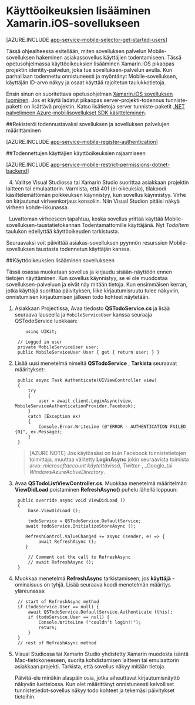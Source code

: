 <properties
    pageTitle="Todennus Xamarin iOS-Mobile-sovellusten käytön aloittaminen"
    description="Opettele todentaa käyttäjät Xamarin iOS-sovelluksen kautta tunnistetietojen toimittajat, mukaan lukien AAD, Google, Facebookiin, Twitteriin ja Microsoft erilaisia Mobile-sovellusten avulla."
    services="app-service\mobile"
    documentationCenter="xamarin"
    authors="adrianhall"
    manager="dwrede"
    editor=""/>

<tags
    ms.service="app-service-mobile"
    ms.workload="na"
    ms.tgt_pltfrm="mobile-xamarin-ios"
    ms.devlang="dotnet"
    ms.topic="article"
    ms.date="10/01/2016"
    ms.author="adrianha"/>

# <a name="add-authentication-to-your-xamarinios-app"></a>Käyttöoikeuksien lisääminen Xamarin.iOS-sovellukseen

[AZURE.INCLUDE [app-service-mobile-selector-get-started-users](../../includes/app-service-mobile-selector-get-started-users.md)]

Tässä ohjeaiheessa esitellään, miten sovelluksen palvelun Mobile-sovelluksen hakeminen asiakassovellus käyttäjien todentamiseen. Tässä opetusohjelmassa käyttöoikeuksien lisääminen Xamarin.iOS pikaopas projektin identity-palvelun, joka tue sovelluksen-palvelun avulla. Kun parhaillaan todennettu onnistuneesti ja myöntänyt Mobile-sovelluksen, käyttäjän ID-arvo näkyy ja osaat käyttää rajoitetun taulukkotietoja.

Ensin sinun on suoritettava opetusohjelman [Xamarin.iOS sovelluksen luominen]. Jos et käytä ladatut pikaopas server-projekti-todennus tunniste-paketti on lisättävä projektin. Katso lisätietoja server tunniste-paketit [.NET palvelimeen Azure-mobiilisovellukset SDK käsitteleminen](app-service-mobile-dotnet-backend-how-to-use-server-sdk.md).

##<a name="register-your-app-for-authentication-and-configure-app-services"></a>Rekisteröi todennustavaksi sovelluksen ja sovelluksen palvelujen määrittäminen

[AZURE.INCLUDE [app-service-mobile-register-authentication](../../includes/app-service-mobile-register-authentication.md)]

##<a name="restrict-permissions-to-authenticated-users"></a>Todennettujen käyttäjien käyttöoikeuksien rajaamiseen

[AZURE.INCLUDE [app-service-mobile-restrict-permissions-dotnet-backend](../../includes/app-service-mobile-restrict-permissions-dotnet-backend.md)]

&nbsp;&nbsp;4. Valitse Visual Studiossa tai Xamarin Studio suorittaa asiakkaan projektin laitteen tai emulaattorin. Varmista, että 401 (ei oikeuksia), tilakoodi käsittelemättömän poikkeuksen käynnistyy, kun sovellus käynnistyy. Virhe on kirjautunut virheenkorjaus konsoliin. Niin Visual Studion pitäisi näkyä virheen kohde-ikkunassa.

&nbsp;&nbsp;Luvattoman virheeseen tapahtuu, koska sovellus yrittää käyttää Mobile-sovelluksen-taustatietokannan Todentamattomille käyttäjänä. Nyt *TodoItem* taulukon edellyttää käyttöoikeuden tarkistusta.

Seuraavaksi voit päivittää asiakas-sovelluksen pyynnön resurssien Mobile-sovelluksen taustasta todennetun käyttäjän kanssa.

##<a name="add-authentication-to-the-app"></a>Käyttöoikeuksien lisääminen sovellukseen

Tässä osassa muokataan sovellus ja kirjaudu sisään-näyttöön ennen tietojen näyttäminen. Kun sovellus käynnistyy, se ei ole muodostaa sovelluksen-palveluun ja eivät näy mitään tietoja. Kun ensimmäisen kerran, jotka käyttäjä suorittaa päivityksen, liike kirjautumisruutu tulee näkyviin, onnistumisen kirjautumisen jälkeen todo kohteet näytetään.

1. Asiakkaan Projectissa, Avaa tiedosto **QSTodoService.cs** ja lisää seuraava lauseella ja `MobileServiceUser` kanssa seuraaja QSTodoService luokkaan:

    ```
        using UIKit;
    ```

        // Logged in user
        private MobileServiceUser user;
        public MobileServiceUser User { get { return user; } }

2. Lisää uusi menetelmä nimeltä **QSTodoService** , **Tarkista** seuraavat määritykset:


        public async Task Authenticate(UIViewController view)
        {
            try
            {
                user = await client.LoginAsync(view, MobileServiceAuthenticationProvider.Facebook);
            }
            catch (Exception ex)
            {
                Console.Error.WriteLine (@"ERROR - AUTHENTICATION FAILED {0}", ex.Message);
            }
        }

    >[AZURE.NOTE] Jos käytössäsi on kuin Facebook tunnistetietojen toimittaja, muuttaa välitetty **LoginAsync** jokin seuraavista toimista arvo: _microsoftaccount käytettävissä_, _Twitter-_, _Google_tai _WindowsAzureActiveDirectory_.

3. Avaa **QSTodoListViewController.cs**. Muokkaa menetelmä määritelmän **ViewDidLoad** poistaminen **RefreshAsync()** puhelu lähellä loppuun:

        public override async void ViewDidLoad ()
        {
            base.ViewDidLoad ();

            todoService = QSTodoService.DefaultService;
           await todoService.InitializeStoreAsync ();

           RefreshControl.ValueChanged += async (sender, e) => {
                await RefreshAsync ();
           }

            // Comment out the call to RefreshAsync
            // await RefreshAsync ();
        }


4. Muokkaa menetelmä **RefreshAsync** tarkistamiseen, jos **käyttäjä** -ominaisuus on tyhjä. Lisää seuraava koodi menetelmän määritys yläreunassa:

        // start of RefreshAsync method
        if (todoService.User == null) {
            await QSTodoService.DefaultService.Authenticate (this);
            if (todoService.User == null) {
                Console.WriteLine ("couldn't login!!");
                return;
            }
        }
        // rest of RefreshAsync method

5. Visual Studiossa tai Xamarin Studio yhdistetty Xamarin muodosta isäntä Mac-tietokoneeseen, suorita kohdistamisen laitteen tai emulaattorin asiakkaan projekti. Tarkista, että sovellus näkyy mitään tietoja.

    Päivitä-ele minäkin alaspäin osia, jotka aiheuttavat kirjautumisnäyttö näkyvän luettelossa. Kun olet määrittänyt onnistuneesti kelvolliset tunnistetiedot-sovellus näkyy todo kohteet ja tekemäsi päivitykset tietoihin.


<!-- URLs. -->
[Submit an app page]: http://go.microsoft.com/fwlink/p/?LinkID=266582
[My Applications]: http://go.microsoft.com/fwlink/p/?LinkId=262039
[Xamarin.iOS sovelluksen luominen]: app-service-mobile-xamarin-ios-get-started.md
